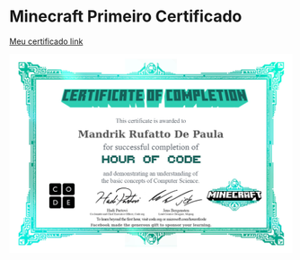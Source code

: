 # Minecraft Primeiro Certificado

[Meu certificado link](https://code.org/printcertificate/_1_af45bdcf3041a08a12dc168e60f11e39)

![Test Image 1](https://github.com/mandrikruffatto/minecraft_primeiro_certificado/blob/main/_1_af45bdcf3041a08a12dc168e60f11e39.jpg)